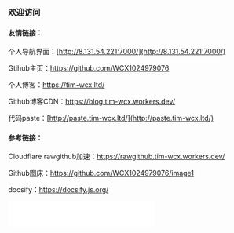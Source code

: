 ### 欢迎访问

#### 友情链接：

个人导航界面：[http://8.131.54.221:7000/](http://8.131.54.221:7000/)

Gtihub主页：https://github.com/WCX1024979076

个人博客：https://tim-wcx.ltd/

Github博客CDN：https://blog.tim-wcx.workers.dev/

代码paste：[http://paste.tim-wcx.ltd/](http://paste.tim-wcx.ltd/)

#### 参考链接：

Cloudflare rawgithub加速：https://rawgithub.tim-wcx.workers.dev/

Github图床：https://github.com/WCX1024979076/image1

docsify：https://docsify.js.org/

<div style="max-width:290px">
<iframe frameborder="no" border="0" marginwidth="0" marginheight="0" width=298 height=52 src="//music.163.com/outchain/player?type=3&id=2067998680&auto=1&height=32"></iframe>
</div>

